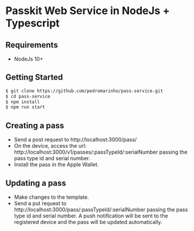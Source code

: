 # Passkit Web Service in NodeJs + Typescript

## Requirements

- NodeJs 10+

## Getting Started

```bash
$ git clone https://github.com/pedromarinho/pass-service.git
$ cd pass-service
$ npm install
$ npm run start
```

## Creating a pass
- Send a post request to http://localhost:3000/pass/
- On the device, access the url: http://localhost:3000/v1/passes/:passTypeId/:serialNumber passing the pass type id and serial number.
- Install the pass in the Apple Wallet.

## Updating a pass
- Make changes to the template.
- Send a put request to http://localhost:3000/pass/:passTypeId/:serialNumber passing the pass type id and serial number. A push notification will be sent to the registered device and the pass will be updated automatically.
